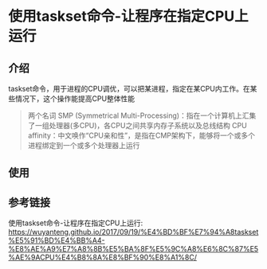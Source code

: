 # 使用taskset命令-让程序在指定CPU上运行

## 介绍

taskset命令，用于进程的CPU调优，可以把某进程，指定在某CPU内工作。在某些情况下，这个操作能提高CPU整体性能

> 两个名词
> SMP (Symmetrical Multi-Processing)：指在一个计算机上汇集了一组处理器(多CPU)，各CPU之间共享内存子系统以及总线结构
> CPU affinity：中文唤作“CPU亲和性”，是指在CMP架构下，能够将一个或多个进程绑定到一个或多个处理器上运行

## 使用



## 参考链接

使用taskset命令-让程序在指定CPU上运行: <https://wuyanteng.github.io/2017/09/19/%E4%BD%BF%E7%94%A8taskset%E5%91%BD%E4%BB%A4-%E8%AE%A9%E7%A8%8B%E5%BA%8F%E5%9C%A8%E6%8C%87%E5%AE%9ACPU%E4%B8%8A%E8%BF%90%E8%A1%8C/>
